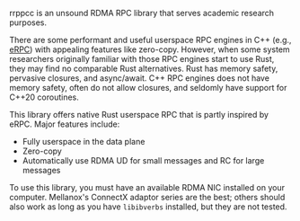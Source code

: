 rrppcc is an unsound RDMA RPC library that serves academic research purposes.

There are some performant and useful userspace RPC engines in C++ (e.g., [eRPC](https://github.com/erpc-io/eRPC)) with appealing features like zero-copy.
However, when some system researchers originally familiar with those RPC engines start to use Rust, they may find no comparable Rust alternatives.
Rust has memory safety, pervasive closures, and async/await.
C++ RPC engines does not have memory safety, often do not allow closures, and seldomly have support for C++20 coroutines.

This library offers native Rust userspace RPC that is partly inspired by eRPC.
Major features include:
- Fully userspace in the data plane
- Zero-copy
- Automatically use RDMA UD for small messages and RC for large messages

To use this library, you must have an available RDMA NIC installed on your computer.
Mellanox's ConnectX adaptor series are the best;
others should also work as long as you have `libibverbs` installed, but they are not tested.
